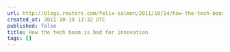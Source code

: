 ```yaml
---
url: http://blogs.reuters.com/felix-salmon/2011/10/14/how-the-tech-boom-is-bad-for-innovation/
created_at: 2011-10-19 13:32 UTC
published: false
title: How the tech boom is bad for innovation
tags: []
---
```



